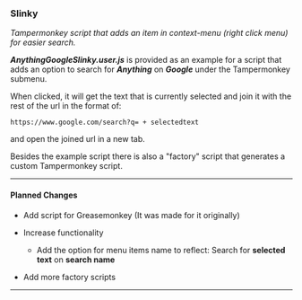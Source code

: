 ### Slinky

_Tampermonkey script that adds an item in context-menu (right click menu) for easier search._

_**AnythingGoogleSlinky.user.js**_ is provided as an example for a script that adds an option to search for _**Anything**_ on _**Google**_ under the Tampermonkey submenu.

When clicked, it will get the text that is currently selected and join it with the rest of the url in the format of:

    https://www.google.com/search?q= + selectedtext 
    
and open the joined url in a new tab.

Besides the example script there is also a "factory" script that generates a custom Tampermonkey script.

----

#### Planned Changes

- Add script for Greasemonkey (It was made for it originally)

- Increase functionality

  * Add the option for menu items name to reflect: Search for **selected text** on **search name**

- Add more factory scripts

--------------------
